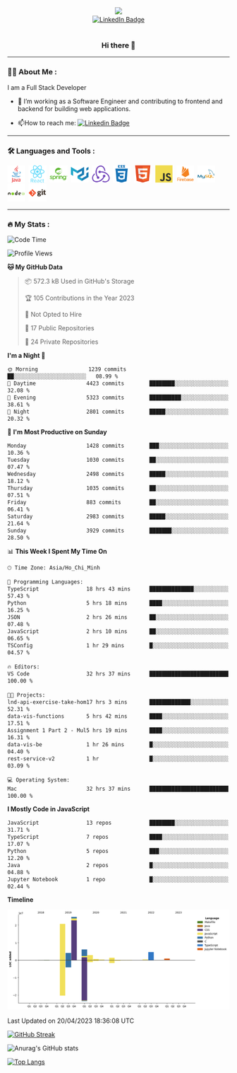 <div id="header" align="center">
  <img src="https://media.giphy.com/media/bGgsc5mWoryfgKBx1u/giphy.gif" width="100"/>
  <div id="badges">
    <a href="https://www.linkedin.com/in/bao-le-5280601ab/">
      <img src="https://img.shields.io/badge/LinkedIn-blue?style=for-the-badge&logo=linkedin&logoColor=white" alt="LinkedIn Badge"/>
    </a>
  </div>
  <img src="https://komarev.com/ghpvc/?username=nighD&style=flat-square&color=blue" alt=""/>
  <h3>
    Hi there 👋
  </h3>
</div>

---

### :woman_technologist: About Me :
I am a Full Stack Developer

- :telescope: I’m working as a Software Engineer and contributing to frontend and backend for building web applications.

- :mailbox:How to reach me: [![Linkedin Badge](https://img.shields.io/badge/-kakbar-blue?style=flat&logo=Linkedin&logoColor=white)](https://www.linkedin.com/in/bao-le-5280601ab/)

---

### :hammer_and_wrench: Languages and Tools :
<div>
  <img src="https://github.com/devicons/devicon/blob/master/icons/java/java-original-wordmark.svg" title="Java" alt="Java" width="40" height="40"/>&nbsp;
  <img src="https://github.com/devicons/devicon/blob/master/icons/react/react-original-wordmark.svg" title="React" alt="React" width="40" height="40"/>&nbsp;
  <img src="https://github.com/devicons/devicon/blob/master/icons/spring/spring-original-wordmark.svg" title="Spring" alt="Spring" width="40" height="40"/>&nbsp;
  <img src="https://github.com/devicons/devicon/blob/master/icons/materialui/materialui-original.svg" title="Material UI" alt="Material UI" width="40" height="40"/>&nbsp;
  <img src="https://github.com/devicons/devicon/blob/master/icons/redux/redux-original.svg" title="Redux" alt="Redux " width="40" height="40"/>&nbsp;
  <img src="https://github.com/devicons/devicon/blob/master/icons/css3/css3-plain-wordmark.svg"  title="CSS3" alt="CSS" width="40" height="40"/>&nbsp;
  <img src="https://github.com/devicons/devicon/blob/master/icons/html5/html5-original.svg" title="HTML5" alt="HTML" width="40" height="40"/>&nbsp;
  <img src="https://github.com/devicons/devicon/blob/master/icons/javascript/javascript-original.svg" title="JavaScript" alt="JavaScript" width="40" height="40"/>&nbsp;
  <img src="https://github.com/devicons/devicon/blob/master/icons/firebase/firebase-plain-wordmark.svg" title="Firebase" alt="Firebase" width="40" height="40"/>&nbsp;
  <img src="https://github.com/devicons/devicon/blob/master/icons/mysql/mysql-original-wordmark.svg" title="MySQL"  alt="MySQL" width="40" height="40"/>&nbsp;
  <img src="https://github.com/devicons/devicon/blob/master/icons/nodejs/nodejs-original-wordmark.svg" title="NodeJS" alt="NodeJS" width="40" height="40"/>&nbsp;
  <img src="https://github.com/devicons/devicon/blob/master/icons/git/git-original-wordmark.svg" title="Git" **alt="Git" width="40" height="40"/>
</div>

---

### :fire: My Stats :

<!--START_SECTION:waka-->
![Code Time](http://img.shields.io/badge/Code%20Time-906%20hrs%2057%20mins-blue)

![Profile Views](http://img.shields.io/badge/Profile%20Views-0-blue)

**🐱 My GitHub Data** 

> 📦 572.3 kB Used in GitHub's Storage 
 > 
> 🏆 105 Contributions in the Year 2023
 > 
> 🚫 Not Opted to Hire
 > 
> 📜 17 Public Repositories 
 > 
> 🔑 24 Private Repositories 
 > 
**I'm a Night 🦉** 

```text
🌞 Morning                1239 commits        ██░░░░░░░░░░░░░░░░░░░░░░░   08.99 % 
🌆 Daytime                4423 commits        ████████░░░░░░░░░░░░░░░░░   32.08 % 
🌃 Evening                5323 commits        ██████████░░░░░░░░░░░░░░░   38.61 % 
🌙 Night                  2801 commits        █████░░░░░░░░░░░░░░░░░░░░   20.32 % 
```
📅 **I'm Most Productive on Sunday** 

```text
Monday                   1428 commits        ███░░░░░░░░░░░░░░░░░░░░░░   10.36 % 
Tuesday                  1030 commits        ██░░░░░░░░░░░░░░░░░░░░░░░   07.47 % 
Wednesday                2498 commits        █████░░░░░░░░░░░░░░░░░░░░   18.12 % 
Thursday                 1035 commits        ██░░░░░░░░░░░░░░░░░░░░░░░   07.51 % 
Friday                   883 commits         ██░░░░░░░░░░░░░░░░░░░░░░░   06.41 % 
Saturday                 2983 commits        █████░░░░░░░░░░░░░░░░░░░░   21.64 % 
Sunday                   3929 commits        ███████░░░░░░░░░░░░░░░░░░   28.50 % 
```


📊 **This Week I Spent My Time On** 

```text
🕑︎ Time Zone: Asia/Ho_Chi_Minh

💬 Programming Languages: 
TypeScript               18 hrs 43 mins      ██████████████░░░░░░░░░░░   57.43 % 
Python                   5 hrs 18 mins       ████░░░░░░░░░░░░░░░░░░░░░   16.25 % 
JSON                     2 hrs 26 mins       ██░░░░░░░░░░░░░░░░░░░░░░░   07.48 % 
JavaScript               2 hrs 10 mins       ██░░░░░░░░░░░░░░░░░░░░░░░   06.65 % 
TSConfig                 1 hr 29 mins        █░░░░░░░░░░░░░░░░░░░░░░░░   04.57 % 

🔥 Editors: 
VS Code                  32 hrs 37 mins      █████████████████████████   100.00 % 

🐱‍💻 Projects: 
lnd-api-exercise-take-hom17 hrs 3 mins       █████████████░░░░░░░░░░░░   52.31 % 
data-vis-functions       5 hrs 42 mins       ████░░░░░░░░░░░░░░░░░░░░░   17.51 % 
Assignment 1 Part 2 - Mul5 hrs 19 mins       ████░░░░░░░░░░░░░░░░░░░░░   16.31 % 
data-vis-be              1 hr 26 mins        █░░░░░░░░░░░░░░░░░░░░░░░░   04.40 % 
rest-service-v2          1 hr                █░░░░░░░░░░░░░░░░░░░░░░░░   03.09 % 

💻 Operating System: 
Mac                      32 hrs 37 mins      █████████████████████████   100.00 % 
```

**I Mostly Code in JavaScript** 

```text
JavaScript               13 repos            ████████░░░░░░░░░░░░░░░░░   31.71 % 
TypeScript               7 repos             ████░░░░░░░░░░░░░░░░░░░░░   17.07 % 
Python                   5 repos             ███░░░░░░░░░░░░░░░░░░░░░░   12.20 % 
Java                     2 repos             █░░░░░░░░░░░░░░░░░░░░░░░░   04.88 % 
Jupyter Notebook         1 repo              █░░░░░░░░░░░░░░░░░░░░░░░░   02.44 % 
```



**Timeline**

![Lines of Code chart](https://raw.githubusercontent.com/nighD/nighD/main/assets/bar_graph.png)


 Last Updated on 20/04/2023 18:36:08 UTC
<!--END_SECTION:waka-->

[![GitHub Streak](http://github-readme-streak-stats.herokuapp.com?user=nighD&theme=dark&border_radius=4.7&mode=weekly)](https://git.io/streak-stats)

![Anurag's GitHub stats](https://github-readme-stats.vercel.app/api?username=nighD&show_icons=true&theme=radical)

[![Top Langs](https://github-readme-stats.vercel.app/api/top-langs/?username=nighD&layout=compact&theme=vision-friendly-dark)](https://github.com/anuraghazra/github-readme-stats)

<!--
**nighD/nighD** is a ✨ _special_ ✨ repository because its `README.md` (this file) appears on your GitHub profile.


Here are some ideas to get you started:

- 🔭 I’m currently working on ...
- 🌱 I’m currently learning ...
- 👯 I’m looking to collaborate on ...
- 🤔 I’m looking for help with ...
- 💬 Ask me about ...
- 📫 How to reach me: ...
- 😄 Pronouns: ...
- ⚡ Fun fact: ...
-->
